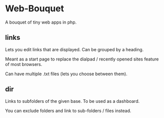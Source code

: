 Web-Bouquet
=====

A bouquet of tiny web apps in php.

links
------
Lets you edit links that are displayed. Can be grouped by a heading.

Meant as a start page to replace the dialpad / recently opened sites feature of most browsers.

Can have multiple .txt files (lets you choose between them).

dir
-----
Links to subfolders of the given base. To be used as a dashboard.

You can exclude folders and link to sub-folders / files instead.

